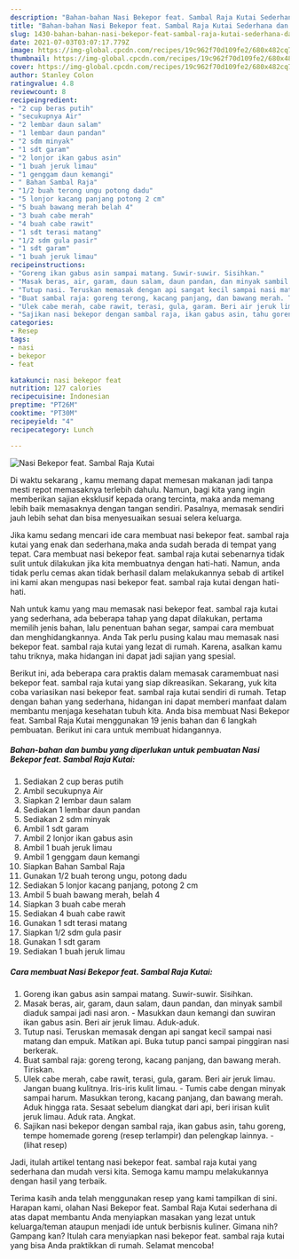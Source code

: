 ```yaml
---
description: "Bahan-bahan Nasi Bekepor feat. Sambal Raja Kutai Sederhana dan Mudah Dibuat"
title: "Bahan-bahan Nasi Bekepor feat. Sambal Raja Kutai Sederhana dan Mudah Dibuat"
slug: 1430-bahan-bahan-nasi-bekepor-feat-sambal-raja-kutai-sederhana-dan-mudah-dibuat
date: 2021-07-03T03:07:17.779Z
image: https://img-global.cpcdn.com/recipes/19c962f70d109fe2/680x482cq70/nasi-bekepor-feat-sambal-raja-kutai-foto-resep-utama.jpg
thumbnail: https://img-global.cpcdn.com/recipes/19c962f70d109fe2/680x482cq70/nasi-bekepor-feat-sambal-raja-kutai-foto-resep-utama.jpg
cover: https://img-global.cpcdn.com/recipes/19c962f70d109fe2/680x482cq70/nasi-bekepor-feat-sambal-raja-kutai-foto-resep-utama.jpg
author: Stanley Colon
ratingvalue: 4.8
reviewcount: 8
recipeingredient:
- "2 cup beras putih"
- "secukupnya Air"
- "2 lembar daun salam"
- "1 lembar daun pandan"
- "2 sdm minyak"
- "1 sdt garam"
- "2 lonjor ikan gabus asin"
- "1 buah jeruk limau"
- "1 genggam daun kemangi"
- " Bahan Sambal Raja"
- "1/2 buah terong ungu potong dadu"
- "5 lonjor kacang panjang potong 2 cm"
- "5 buah bawang merah belah 4"
- "3 buah cabe merah"
- "4 buah cabe rawit"
- "1 sdt terasi matang"
- "1/2 sdm gula pasir"
- "1 sdt garam"
- "1 buah jeruk limau"
recipeinstructions:
- "Goreng ikan gabus asin sampai matang. Suwir-suwir. Sisihkan."
- "Masak beras, air, garam, daun salam, daun pandan, dan minyak sambil diaduk sampai jadi nasi aron.  Masukkan daun kemangi dan suwiran ikan gabus asin. Beri air jeruk limau. Aduk-aduk."
- "Tutup nasi. Teruskan memasak dengan api sangat kecil sampai nasi matang dan empuk. Matikan api. Buka tutup panci sampai pinggiran nasi berkerak."
- "Buat sambal raja: goreng terong, kacang panjang, dan bawang merah. Tiriskan."
- "Ulek cabe merah, cabe rawit, terasi, gula, garam. Beri air jeruk limau. Jangan buang kulitnya. Iris-iris kulit limau. Tumis cabe dengan minyak sampai harum. Masukkan terong, kacang panjang, dan bawang merah. Aduk hingga rata. Sesaat sebelum diangkat dari api, beri irisan kulit jeruk limau. Aduk rata. Angkat."
- "Sajikan nasi bekepor dengan sambal raja, ikan gabus asin, tahu goreng, tempe homemade goreng (resep terlampir) dan pelengkap lainnya.           (lihat resep)"
categories:
- Resep
tags:
- nasi
- bekepor
- feat

katakunci: nasi bekepor feat 
nutrition: 127 calories
recipecuisine: Indonesian
preptime: "PT26M"
cooktime: "PT30M"
recipeyield: "4"
recipecategory: Lunch

---
```



![Nasi Bekepor feat. Sambal Raja Kutai](https://img-global.cpcdn.com/recipes/19c962f70d109fe2/680x482cq70/nasi-bekepor-feat-sambal-raja-kutai-foto-resep-utama.jpg)

Di waktu  sekarang , kamu memang dapat memesan makanan jadi tanpa mesti repot memasaknya terlebih dahulu. Namun, bagi kita yang ingin memberikan sajian eksklusif kepada orang tercinta, maka anda memang lebih baik memasaknya dengan tangan sendiri. Pasalnya, memasak sendiri jauh lebih sehat dan bisa menyesuaikan sesuai selera keluarga.

Jika kamu sedang mencari ide cara membuat nasi bekepor feat. sambal raja kutai yang enak dan sederhana,maka anda sudah berada di tempat yang tepat. Cara membuat nasi bekepor feat. sambal raja kutai  sebenarnya tidak sulit untuk dilakukan jika kita membuatnya dengan hati-hati. Namun, anda tidak perlu cemas akan tidak berhasil dalam melakukannya 
sebab di artikel ini kami akan mengupas nasi bekepor feat. sambal raja kutai dengan hati-hati.  



Nah untuk kamu yang mau memasak nasi bekepor feat. sambal raja kutai yang sederhana, ada beberapa tahap yang dapat dilakukan, pertama memilih jenis bahan, lalu penentuan bahan segar, sampai cara membuat dan menghidangkannya. Anda Tak perlu pusing kalau mau memasak nasi bekepor feat. sambal raja kutai yang lezat di rumah. Karena, asalkan kamu  tahu triknya, maka hidangan ini dapat jadi sajian yang spesial.

Berikut ini, ada beberapa cara praktis  dalam memasak caramembuat nasi bekepor feat. sambal raja kutai yang siap dikreasikan. Sekarang, yuk kita coba variasikan nasi bekepor feat. sambal raja kutai sendiri di rumah. Tetap dengan bahan yang sederhana, hidangan ini dapat memberi manfaat dalam membantu menjaga kesehatan tubuh kita. Anda bisa membuat Nasi Bekepor feat. Sambal Raja Kutai menggunakan 19 jenis bahan dan 6 langkah pembuatan. Berikut ini cara untuk membuat hidangannya.

<!--inarticleads1-->

##### Bahan-bahan dan bumbu yang diperlukan untuk pembuatan Nasi Bekepor feat. Sambal Raja Kutai:

1. Sediakan 2 cup beras putih
1. Ambil secukupnya Air
1. Siapkan 2 lembar daun salam
1. Sediakan 1 lembar daun pandan
1. Sediakan 2 sdm minyak
1. Ambil 1 sdt garam
1. Ambil 2 lonjor ikan gabus asin
1. Ambil 1 buah jeruk limau
1. Ambil 1 genggam daun kemangi
1. Siapkan  Bahan Sambal Raja
1. Gunakan 1/2 buah terong ungu, potong dadu
1. Sediakan 5 lonjor kacang panjang, potong 2 cm
1. Ambil 5 buah bawang merah, belah 4
1. Siapkan 3 buah cabe merah
1. Sediakan 4 buah cabe rawit
1. Gunakan 1 sdt terasi matang
1. Siapkan 1/2 sdm gula pasir
1. Gunakan 1 sdt garam
1. Sediakan 1 buah jeruk limau




<!--inarticleads2-->

##### Cara membuat Nasi Bekepor feat. Sambal Raja Kutai:

1. Goreng ikan gabus asin sampai matang. Suwir-suwir. Sisihkan.
1. Masak beras, air, garam, daun salam, daun pandan, dan minyak sambil diaduk sampai jadi nasi aron.  - Masukkan daun kemangi dan suwiran ikan gabus asin. Beri air jeruk limau. Aduk-aduk.
1. Tutup nasi. Teruskan memasak dengan api sangat kecil sampai nasi matang dan empuk. Matikan api. Buka tutup panci sampai pinggiran nasi berkerak.
1. Buat sambal raja: goreng terong, kacang panjang, dan bawang merah. Tiriskan.
1. Ulek cabe merah, cabe rawit, terasi, gula, garam. Beri air jeruk limau. Jangan buang kulitnya. Iris-iris kulit limau. - Tumis cabe dengan minyak sampai harum. Masukkan terong, kacang panjang, dan bawang merah. Aduk hingga rata. Sesaat sebelum diangkat dari api, beri irisan kulit jeruk limau. Aduk rata. Angkat.
1. Sajikan nasi bekepor dengan sambal raja, ikan gabus asin, tahu goreng, tempe homemade goreng (resep terlampir) dan pelengkap lainnya. -           (lihat resep)




Jadi, itulah artikel tentang  nasi bekepor feat. sambal raja kutai  yang sederhana dan mudah versi kita. Semoga kamu mampu melakukannya dengan hasil yang terbaik. 

Terima kasih anda telah menggunakan resep yang kami tampilkan di sini. Harapan kami, olahan  Nasi Bekepor feat. Sambal Raja Kutai sederhana di atas dapat membantu Anda menyiapkan masakan yang lezat untuk keluarga/teman ataupun menjadi ide untuk berbisnis kuliner. Gimana nih? Gampang kan? Itulah cara menyiapkan nasi bekepor feat. sambal raja kutai yang bisa Anda praktikkan di rumah. Selamat mencoba!


